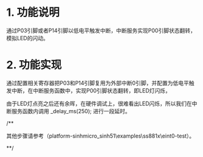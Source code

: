 # 1. 功能说明
通过P03引脚或者P14引脚以低电平触发中断，中断服务实现P00引脚状态翻转，模拟LED的闪动。

# 2. 功能实现

通过配置相关寄存器把P03和P14引脚复用为外部中断0引脚，并配置为低电平触发中断，在中断服务函数中，实现P00引脚状态翻转，即LED灯闪烁，

由于LED灯点亮之后还有余晖，在硬件调试上，很难看出LED闪烁，所以我们在中断服务函数内调用 _delay_ms(250); 进行一段延时。



/**

其他步骤请参考（platform-sinhmicro_sinh51\examples\ss881x\eint0-test）。

**/
